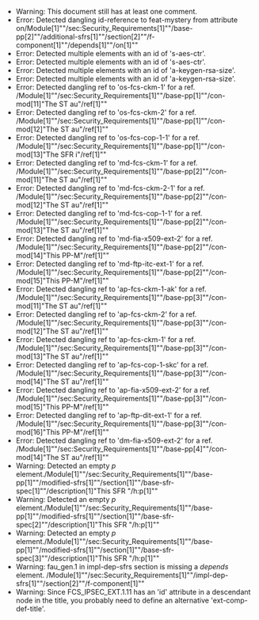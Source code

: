 * Warning: This document still has at least one comment.
* Error: Detected dangling id-reference to feat-mystery from attribute
        on/Module[1]""/sec:Security_Requirements[1]""/base-pp[2]""/additional-sfrs[1]""/section[2]""/f-component[1]""/depends[1]""/on[1]""
* Error: Detected multiple elements with an id of 's-aes-ctr'.
* Error: Detected multiple elements with an id of 's-aes-ctr'.
* Error: Detected multiple elements with an id of 'a-keygen-rsa-size'.
* Error: Detected multiple elements with an id of 'a-keygen-rsa-size'.
* Error: Detected dangling ref to 'os-fcs-ckm-1'
        for a ref.
	/Module[1]""/sec:Security_Requirements[1]""/base-pp[1]""/con-mod[11]"The ST au"/ref[1]""
* Error: Detected dangling ref to 'os-fcs-ckm-2'
        for a ref.
	/Module[1]""/sec:Security_Requirements[1]""/base-pp[1]""/con-mod[12]"The ST au"/ref[1]""
* Error: Detected dangling ref to 'os-fcs-cop-1-1'
        for a ref.
	/Module[1]""/sec:Security_Requirements[1]""/base-pp[1]""/con-mod[13]"The SFR i"/ref[1]""
* Error: Detected dangling ref to 'md-fcs-ckm-1'
        for a ref.
	/Module[1]""/sec:Security_Requirements[1]""/base-pp[2]""/con-mod[11]"The ST au"/ref[1]""
* Error: Detected dangling ref to 'md-fcs-ckm-2-1'
        for a ref.
	/Module[1]""/sec:Security_Requirements[1]""/base-pp[2]""/con-mod[12]"The ST au"/ref[1]""
* Error: Detected dangling ref to 'md-fcs-cop-1-1'
        for a ref.
	/Module[1]""/sec:Security_Requirements[1]""/base-pp[2]""/con-mod[13]"The ST au"/ref[1]""
* Error: Detected dangling ref to 'md-fia-x509-ext-2'
        for a ref.
	/Module[1]""/sec:Security_Requirements[1]""/base-pp[2]""/con-mod[14]"This PP-M"/ref[1]""
* Error: Detected dangling ref to 'md-ftp-itc-ext-1'
        for a ref.
	/Module[1]""/sec:Security_Requirements[1]""/base-pp[2]""/con-mod[15]"This PP-M"/ref[1]""
* Error: Detected dangling ref to 'ap-fcs-ckm-1-ak'
        for a ref.
	/Module[1]""/sec:Security_Requirements[1]""/base-pp[3]""/con-mod[11]"The ST au"/ref[1]""
* Error: Detected dangling ref to 'ap-fcs-ckm-2'
        for a ref.
	/Module[1]""/sec:Security_Requirements[1]""/base-pp[3]""/con-mod[12]"The ST au"/ref[1]""
* Error: Detected dangling ref to 'ap-fcs-ckm-1'
        for a ref.
	/Module[1]""/sec:Security_Requirements[1]""/base-pp[3]""/con-mod[13]"The ST au"/ref[1]""
* Error: Detected dangling ref to 'ap-fcs-cop-1-skc'
        for a ref.
	/Module[1]""/sec:Security_Requirements[1]""/base-pp[3]""/con-mod[14]"The ST au"/ref[1]""
* Error: Detected dangling ref to 'ap-fia-x509-ext-2'
        for a ref.
	/Module[1]""/sec:Security_Requirements[1]""/base-pp[3]""/con-mod[15]"This PP-M"/ref[1]""
* Error: Detected dangling ref to 'ap-ftp-dit-ext-1'
        for a ref.
	/Module[1]""/sec:Security_Requirements[1]""/base-pp[3]""/con-mod[16]"This PP-M"/ref[1]""
* Error: Detected dangling ref to 'dm-fia-x509-ext-2'
        for a ref.
	/Module[1]""/sec:Security_Requirements[1]""/base-pp[4]""/con-mod[14]"The ST au"/ref[1]""
* Warning: Detected an empty _p_ element./Module[1]""/sec:Security_Requirements[1]""/base-pp[1]""/modified-sfrs[1]""/section[1]""/base-sfr-spec[1]""/description[1]"This SFR "/h:p[1]""
* Warning: Detected an empty _p_ element./Module[1]""/sec:Security_Requirements[1]""/base-pp[1]""/modified-sfrs[1]""/section[1]""/base-sfr-spec[2]""/description[1]"This SFR "/h:p[1]""
* Warning: Detected an empty _p_ element./Module[1]""/sec:Security_Requirements[1]""/base-pp[1]""/modified-sfrs[1]""/section[1]""/base-sfr-spec[3]""/description[1]"This SFR "/h:p[1]""
* Warning: fau_gen.1 in impl-dep-sfrs section is missing a _depends_ element. /Module[1]""/sec:Security_Requirements[1]""/impl-dep-sfrs[1]""/section[2]""/f-component[1]""
* Warning: Since FCS_IPSEC_EXT.1.11 has an 'id' attribute in a descendant node in the title, you probably need to define an alternative 'ext-comp-def-title'.
                       
